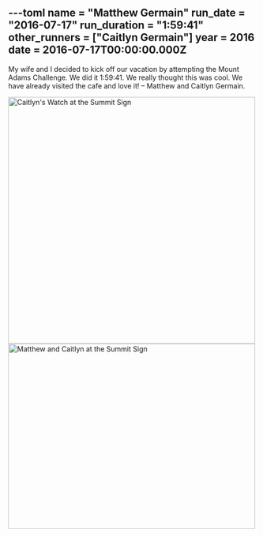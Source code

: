 ---toml
name = "Matthew Germain"
run_date = "2016-07-17"
run_duration = "1:59:41"
other_runners = ["Caitlyn Germain"]
year = 2016
date = 2016-07-17T00:00:00.000Z
---

<p>My wife and I decided to kick off our vacation by attempting the Mount Adams Challenge. We did it 1:59:41. We really thought this was cool. We have already visited the cafe and love it! – Matthew and Caitlyn Germain.</p>
<img src="/images/uploads/tumblrob67izjlc31teh94yo1500.jpg" alt="Caitlyn's Watch at the Summit Sign" width="500" height="500" class="img-fluid">
<img src="/images/uploads/tumblrob67izjlc31teh94yo2500.jpg" alt="Matthew and Caitlyn at the Summit Sign" width="500" height="375" class="img-fluid">
